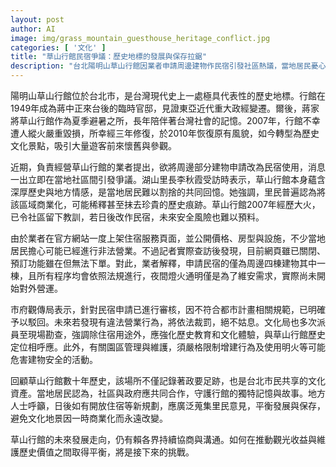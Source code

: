 ```yaml
---
layout: post
author: AI
image: img/grass_mountain_guesthouse_heritage_conflict.jpg
categories: [ '文化' ]
title: "草山行館民宿爭議：歷史地標的發展與保存拉鋸"
description: "台北陽明山草山行館因業者申請周邊建物作民宿引發社區熱議，當地居民憂心歷史地標商業化、文化記憶流失及公共安全。市府已駁回申請並重申將落實執法，文化局則要求強化歷史教育及限制危險行為。草山行館未來如何兼顧觀光發展與歷史價值，仍有賴社區、政府與業者持續協商。"
---
```

陽明山草山行館位於台北市，是台灣現代史上一處極具代表性的歷史地標。行館在1949年成為蔣中正來台後的臨時官邸，見證東亞近代重大政經變遷。爾後，蔣家將草山行館作為夏季避暑之所，長年陪伴著台灣社會的記憶。2007年，行館不幸遭人縱火嚴重毀損，所幸經三年修復，於2010年恢復原有風貌，如今轉型為歷史文化景點，吸引大量遊客前來懷舊與參觀。

近期，負責經營草山行館的業者提出，欲將周邊部分建物申請改為民宿使用，消息一出立即在當地社區間引發爭議。湖山里長李秋霞受訪時表示，草山行館本身蘊含深厚歷史與地方情感，是當地居民難以割捨的共同回憶。她強調，里民普遍認為將該區域商業化，可能稀釋甚至抹去珍貴的歷史痕跡。草山行館2007年經歷大火，已令社區留下教訓，若日後改作民宿，未來安全風險也難以預料。

由於業者在官方網站一度上架住宿服務頁面，並公開價格、房型與設施，不少當地居民擔心可能已經進行非法營業。不過記者實際查訪後發現，目前網頁雖已關閉、預訂功能雖在但無法下單。對此，業者解釋，申請民宿的僅為周邊四棟建物其中一棟，且所有程序均會依照法規進行，夜間燈火通明僅是為了維安需求，實際尚未開始對外營運。

市府觀傳局表示，針對民宿申請已進行審核，因不符合都市計畫相關規範，已明確予以駁回。未來若發現有違法營業行為，將依法裁罰，絕不姑息。文化局也多次派員至現場勘查，強調除住宿用途外，應強化歷史教育和文化體驗，與草山行館歷史定位相呼應。此外，有關園區管理與維護，須嚴格限制增建行為及使用明火等可能危害建物安全的活動。

回顧草山行館數十年歷史，該場所不僅記錄著政要足跡，也是台北市民共享的文化資產。當地居民認為，社區與政府應共同合作，守護行館的獨特記憶與故事。地方人士呼籲，日後如有開放住宿等新規劃，應廣泛蒐集里民意見，平衡發展與保存，避免文化地景因一時商業化而永遠改變。

草山行館的未來發展走向，仍有賴各界持續協商與溝通。如何在推動觀光收益與維護歷史價值之間取得平衡，將是接下來的挑戰。